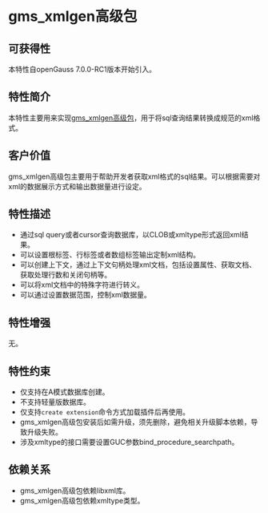 # gms_xmlgen高级包

## 可获得性

本特性自openGauss 7.0.0-RC1版本开始引入。

## 特性简介

本特性主要用来实现[gms_xmlgen高级包](../ExtensionReference/gms_xmlgen-Extension.md)，用于将sql查询结果转换成规范的xml格式。

## 客户价值

gms_xmlgen高级包主要用于帮助开发者获取xml格式的sql结果。可以根据需要对xml的数据展示方式和输出数据量进行设定。

## 特性描述

- 通过sql query或者cursor查询数据库，以CLOB或xmltype形式返回xml结果。
- 可以设置根标签、行标签或者数组标签输出定制xml结构。
- 可以创建上下文，通过上下文句柄处理xml文档，包括设置属性、获取文档、获取处理行数和关闭句柄等。
- 可以将xml文档中的特殊字符进行转义。
- 可以通过设置数据范围，控制xml数据量。

## 特性增强

无。

## 特性约束

- 仅支持在A模式数据库创建。
- 不支持轻量版数据库。
- 仅支持`create extension`命令方式加载插件后再使用。
- gms_xmlgen高级包安装后如需升级，须先删除，避免相关升级脚本依赖，导致升级失败。
- 涉及xmltype的接口需要设置GUC参数bind_procedure_searchpath。

## 依赖关系

- gms_xmlgen高级包依赖libxml库。
- gms_xmlgen高级包依赖xmltype类型。

